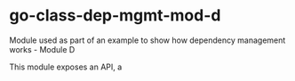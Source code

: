 # go-class-dep-mgmt-mod-d

Module used as part of an example to show how dependency management works - Module D

This module exposes an API, a
